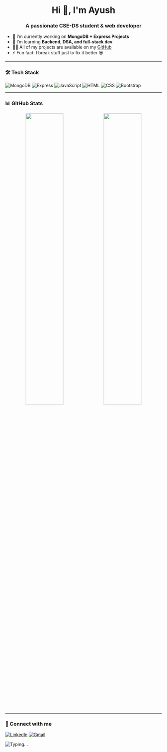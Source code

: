 
<h1 align="center">Hi 👋, I'm Ayush</h1>
<h3 align="center">A passionate CSE-DS student & web developer</h3>

- 🔭 I’m currently working on **MongoDB + Express Projects**
- 🌱 I’m learning **Backend, DSA, and full-stack dev**
- 👨‍💻 All of my projects are available on my [GitHub](https://github.com/Ayushbms01)
- ⚡ Fun fact: I break stuff just to fix it better 😎

---

### 🛠️ Tech Stack
![MongoDB](https://img.shields.io/badge/MongoDB-4EA94B?style=for-the-badge&logo=mongodb&logoColor=white)
![Express](https://img.shields.io/badge/Express.js-000000?style=for-the-badge&logo=express&logoColor=white)
![JavaScript](https://img.shields.io/badge/JavaScript-F7DF1E?style=for-the-badge&logo=javascript&logoColor=black)
![HTML](https://img.shields.io/badge/HTML5-E34F26?style=for-the-badge&logo=html5&logoColor=white)
![CSS](https://img.shields.io/badge/CSS3-1572B6?style=for-the-badge&logo=css3&logoColor=white)
![Bootstrap](https://img.shields.io/badge/Bootstrap-563D7C?style=for-the-badge&logo=bootstrap&logoColor=white)

---

### 📊 GitHub Stats
<p align="center">
  <img src="https://github-readme-stats.vercel.app/api?username=Ayushbms01&show_icons=true&theme=radical" width="49%"/>
  <img src="https://github-readme-streak-stats.herokuapp.com/?user=Ayushbms01&theme=radical" width="49%" />
</p>

---

### 🤝 Connect with me
[![LinkedIn](https://img.shields.io/badge/LinkedIn-blue?style=for-the-badge&logo=linkedin&logoColor=white)](https://www.linkedin.com/in/ayush-kumar-63b69a307)
[![Gmail](https://img.shields.io/badge/Gmail-D14836?style=for-the-badge&logo=gmail&logoColor=white)](mailto:ayushkumar.cd24@bmsce.ac.in)

![Typing...](https://readme-typing-svg.herokuapp.com?font=Fira+Code&duration=2000&pause=1000&color=61F7F7&center=true&vCenter=true&width=435&lines=Coding+MongoDB+Projects+;Learning+Full+Stack+;Just+Doing+My+Thing+😎)

<!--
**Ayushbms05/Ayushbms05** is a ✨ _special_ ✨ repository because its `README.md` (this file) appears on your GitHub profile.

Here are some ideas to get you started:

- 🔭 I’m currently working on ...
- 🌱 I’m currently learning ...
- 👯 I’m looking to collaborate on ...
- 🤔 I’m looking for help with ...
- 💬 Ask me about ...
- 📫 How to reach me: ...
- 😄 Pronouns: ...
- ⚡ Fun fact: ...
-->
